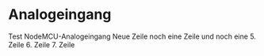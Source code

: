 # Analogeingang
Test NodeMCU-Analogeingang
Neue Zeile
noch eine Zeile
und  noch eine
5. Zeile
6. Zeile
7. Zeile
